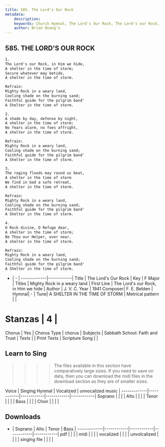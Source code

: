 ```yaml
---
title: 585. The Lord's Our Rock
metadata:
    description: 
    keywords: Church Hymnal, The Lord's Our Rock, The Lord's our Rock, in Him we hide , Mighty Rock in a weary land
    author: Brian Onang'o
---
```



## 585. THE LORD'S OUR ROCK

```txt
1.
The Lord's our Rock, in Him we hide, 
A shelter in the time of storm; 
Secure whatever may betide, 
A shelter in the time of storm. 

Refrain:
Mighty Rock in a weary land, 
Cooling shade on the burning sand; 
Faithful guide for the pilgrim band' 
A Shelter in the time of storm. 

2.
A shade by day, defense by night, 
A shelter in the time of storm; 
No fears alarm, no foes affright, 
A shelter in the time of storm. 

Refrain:
Mighty Rock in a weary land, 
Cooling shade on the burning sand; 
Faithful guide for the pilgrim band' 
A Shelter in the time of storm. 

3.
The raging floods may round us beat, 
A shelter in the time of storm 
We find in God a safe retreat, 
A shelter in the time of storm. 

Refrain:
Mighty Rock in a weary land, 
Cooling shade on the burning sand; 
Faithful guide for the pilgrim band' 
A Shelter in the time of storm. 

4.
O Rock divine, O Refuge dear, 
A shelter in the time of storm; 
Be Thou our Helper, ever near, 
A shelter in the time of storm.

Refrain:
Mighty Rock in a weary land, 
Cooling shade on the burning sand; 
Faithful guide for the pilgrim band' 
A Shelter in the time of storm. 

```

- |   -  |
-------------|------------|
Title | The Lord's Our Rock |
Key | F Major |
Titles | Mighty Rock in a weary land |
First Line | The Lord's our Rock, in Him we hide  |
Author | J. V. C. 
Year | 1941
Composer| F. E. Belden |
Hymnal|  - |
Tune| A SHELTER IN THE TIME OF STORM |
Metrical pattern | |
# Stanzas | 4 |
Chorus | Yes |
Chorus Type | chorus |
Subjects | Sabbath School: Faith and Trust |
Texts |  |
Print Texts | 
Scripture Song |  |
  
## Learn to Sing

>>>> The files available in this section have comparatively large sizes. If you need to save on data, then you can download the midi files in the download section as they are of smaller sizes.

Voice |  Singing Hymnal | Vocalized | unvocalized music |
-------------|------------|------------|------------|------------|
Soprano | | | |
Alto | | | |
Tenor | | | |
Bass | | | |
Choir | | | |

## Downloads

- |  Soprano | Alto | Tenor | Bass |
-------------|------------|------------|------------|------------|
pdf | | | |
midi | | | |
vocalized | | | |
unvolcalized | | | |
singing file | | | |
  